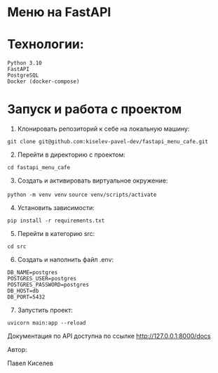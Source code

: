 # Меню на FastAPI


# Технологии:
    Python 3.10
    FastAPI 
    PostgreSQL
    Docker (docker-compose)
    
# Запуск и работа с проектом

1. Клонировать репозиторий к себе на локальную машину:

```git clone git@github.com:kiselev-pavel-dev/fastapi_menu_cafe.git```

2. Перейти в директорию с проектом:

```cd fastapi_menu_cafe```

3. Создать и активировать виртуальное окружение:

```python -m venv venv```
```source venv/scripts/activate```

4. Установить зависимости:

```pip install -r requirements.txt```

5. Перейти в категорию src:

```cd src```

6. Создать и наполнить файл .env:
```
DB_NAME=postgres
POSTGRES_USER=postgres
POSTGRES_PASSWORD=postgres
DB_HOST=db
DB_PORT=5432
```

7. Запустить проект:

```uvicorn main:app --reload```

Документация по API доступна по ссылке http://127.0.0.1:8000/docs

Автор:

Павел Киселев





